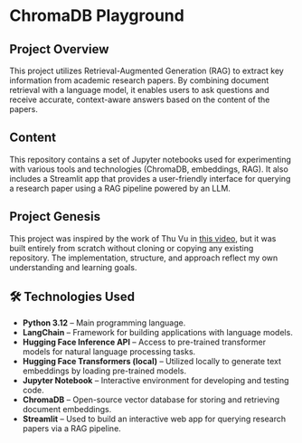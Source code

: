 # ChromaDB Playground

## Project Overview

This project utilizes Retrieval-Augmented Generation (RAG) to extract key information from academic research papers. By combining document retrieval with a language model, it enables users to ask questions and receive accurate, context-aware answers based on the content of the papers.

## Content

This repository contains a set of Jupyter notebooks used for experimenting with various tools and technologies (ChromaDB, embeddings, RAG). It also includes a Streamlit app that provides a user-friendly interface for querying a research paper using a RAG pipeline powered by an LLM.

## Project Genesis

This project was inspired by the work of Thu Vu in [this video](https://www.youtube.com/watch?v=EFUE4DHiAPM), but it was built entirely from scratch without cloning or copying any existing repository. The implementation, structure, and approach reflect my own understanding and learning goals.

## 🛠 Technologies Used

- **Python 3.12** – Main programming language.
- **LangChain** – Framework for building applications with language models.
- **Hugging Face Inference API** – Access to pre-trained transformer models for natural language processing tasks.
- **Hugging Face Transformers (local)** – Utilized locally to generate text embeddings by loading pre-trained models.
- **Jupyter Notebook** – Interactive environment for developing and testing code.
- **ChromaDB** – Open-source vector database for storing and retrieving document embeddings.
- **Streamlit** – Used to build an interactive web app for querying research papers via a RAG pipeline.
